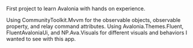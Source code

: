 First project to learn Avalonia with hands on experience.

Using CommunityToolkit.Mvvm for the observable objects, observable property, and relay command attributes. 
Using Avalonia.Themes.Fluent, FluentAvaloniaUi, and NP.Ava.Visuals for different visuals and behaviors I wanted to see with this app.
